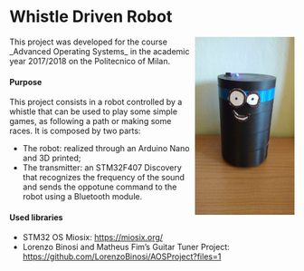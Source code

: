 # Whistle Driven Robot

<img width="35%" src="photos/IMG_20190316_165341874.jpg" alt="Robot Photo" align="right"> 
This project was developed for the course _Advanced Operating
Systems_ in the academic year 2017/2018 on the Politecnico of Milan.

#### Purpose

This project consists in a robot controlled by a whistle
that can be used to play some simple games, as following a path
or making some races. It is composed by two parts:
- The robot: realized through an Arduino Nano and 3D printed;
- The transmitter: an STM32F407 Discovery that recognizes
the frequency of the sound and sends the oppotune command
to the robot using a Bluetooth module.

#### Used libraries
- STM32 OS Miosix: https://miosix.org/
- Lorenzo Binosi and Matheus Fim’s Guitar Tuner Project: 
https://github.com/LorenzoBinosi/AOSProject?files=1